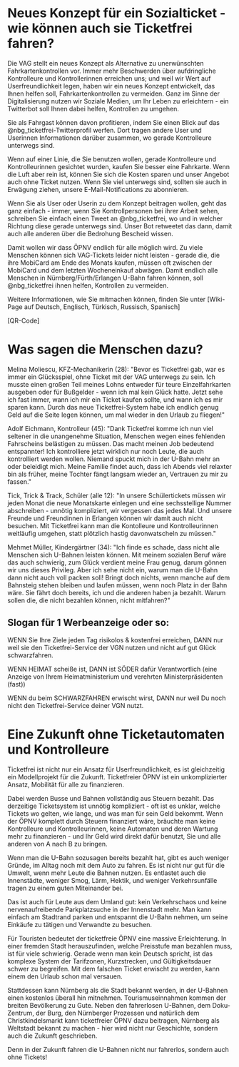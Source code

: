 # Neues Konzept für ein Sozialticket - wie können auch sie Ticketfrei fahren?

Die VAG stellt ein neues Konzept als Alternative zu unerwünschten
Fahrkartenkontrollen vor. Immer mehr Beschwerden über aufdringliche
Kontrolleure und Kontrollerinnen erreichen uns; und weil wir Wert auf
Userfreundlichkeit legen, haben wir ein neues Konzept entwickelt, das
Ihnen helfen soll, Fahrkartenkontrollen zu vermeiden. Ganz im Sinne
der Digitalisierung nutzen wir Soziale Medien, um Ihr Leben zu
erleichtern - ein Twitterbot soll Ihnen dabei helfen, Kontrollen
zu umgehen.

Sie als Fahrgast können davon profitieren, indem Sie einen Blick auf
das @nbg_ticketfrei-Twitterprofil werfen. Dort tragen andere User und
Userinnen Informationen darüber zusammen, wo gerade Kontrolleure
unterwegs sind.

Wenn auf einer Linie, die Sie benutzen wollen, gerade Kontrolleure
und Kontrolleurinnen gesichtet wurden, kaufen Sie besser eine
Fahrkarte. Wenn die Luft aber rein ist, können Sie sich die Kosten
sparen und unser Angebot auch ohne Ticket nutzen. Wenn Sie viel
unterwegs sind, sollten sie auch in Erwägung ziehen, unsere
E-Mail-Notifications zu abonnieren.

Wenn Sie als User oder Userin zu dem Konzept beitragen wollen, geht
das ganz einfach - immer, wenn Sie Kontrollpersonen bei ihrer Arbeit
sehen, schreiben Sie einfach einen Tweet an @nbg_ticketfrei, wo und
in welcher Richtung diese gerade unterwegs sind. Unser Bot retweetet
das dann, damit auch alle anderen über die Bedrohung Bescheid wissen.

Damit wollen wir dass ÖPNV endlich für alle möglich wird. Zu viele
Menschen können sich VAG-Tickets leider nicht leisten - gerade die,
die ihre MobiCard am Ende des Monats kaufen, müssen oft zwischen der
MobiCard und dem letzten Wocheneinkauf abwägen. Damit endlich alle
Menschen in Nürnberg/Fürth/Erlangen U-Bahn fahren können, soll
@nbg_ticketfrei ihnen helfen, Kontrollen zu vermeiden.

Weitere Informationen, wie Sie mitmachen können, finden Sie unter
[Wiki-Page auf Deutsch, Englisch, Türkisch, Russisch, Spanisch]

[QR-Code]


# Was sagen die Menschen dazu?

Melina Moliescu, KFZ-Mechanikerin (28): "Bevor es Ticketfrei gab,
war es immer ein Glücksspiel, ohne Ticket mit der VAG unterwegs zu
sein. Ich musste einen großen Teil meines Lohns entweder für teure
Einzelfahrkarten ausgeben oder für Bußgelder - wenn ich mal kein
Glück hatte. Jetzt sehe ich fast immer, wann ich mir ein Ticket
kaufen sollte, und wann ich es mir sparen kann. Durch das neue
Ticketfrei-System habe ich endlich genug Geld auf die Seite legen
können, um mal wieder in den Urlaub zu fliegen!"

Adolf Eichmann, Kontrolleur (45): "Dank Ticketfrei komme ich nun viel
seltener in die unangenehme Situation, Menschen wegen eines fehlenden
Fahrscheins belästigen zu müssen. Das macht meinen Job bedeutend
entspannter! Ich kontrolliere jetzt wirklich nur noch Leute, die auch
kontrolliert werden wollen. Niemand spuckt mich in der U-Bahn mehr an
oder beleidigt mich. Meine Familie findet auch, dass ich Abends viel
relaxter bin als früher, meine Tochter fängt langsam wieder an,
Vertrauen zu mir zu fassen."

Tick, Trick & Track, Schüler (alle 12): "In unsere Schülertickets
müssen wir jeden Monat die neue Monatskarte einlegen und eine
sechsstellige Nummer abschreiben - unnötig kompliziert, wir
vergessen das jedes Mal. Und unsere Freunde und Freundinnen in
Erlangen können wir damit auch nicht besuchen. Mit Ticketfrei
kann man die Kontolleure und Kontrolleurinnen weitläufig umgehen,
statt plötzlich hastig davonwatscheln zu müssen."

Mehmet Müller, Kindergärtner (34): "Ich finde es schade, dass nicht
alle Menschen sich U-Bahnen leisten können. Mit meinem sozialen
Beruf wäre das auch schwierig, zum Glück verdient meine Frau genug,
darum gönnen wir uns dieses Privileg. Aber ich sehe nicht ein, warum
man die U-Bahn dann nicht auch voll packen soll! Bringt doch nichts,
wenn manche auf dem Bahnsteig stehen bleiben und laufen müssen, wenn
noch Platz in der Bahn wäre. Sie fährt doch bereits, ich und die
anderen haben ja bezahlt. Warum sollen die, die nicht bezahlen
können, nicht mitfahren?"


## Slogan für 1 Werbeanzeige oder so:

WENN Sie Ihre Ziele jeden Tag risikolos & kostenfrei erreichen,
DANN nur weil sie den Ticketfrei-Service der VGN nutzen und nicht
auf gut Glück schwarzfahren.

WENN
HEIMAT scheiße ist,
DANN ist
SÖDER dafür Verantwortlich
(eine Anzeige von Ihrem Heimatministerium und verehrten Ministerpräsidenten (fast))

WENN du beim
SCHWARZFAHREN erwischt wirst,
DANN nur weil Du noch nicht den Ticketfrei-Service deiner
VGN nutzt.


# Eine Zukunft ohne Ticketautomaten und Kontrolleure

Ticketfrei ist nicht nur ein Ansatz für Userfreundlichkeit, es ist
gleichzeitig ein Modellprojekt für die Zukunft. Ticketfreier ÖPNV
ist ein unkomplizierter Ansatz, Mobilität für alle zu finanzieren.

Dabei werden Busse und Bahnen vollständig aus Steuern bezahlt. Das
derzeitige Ticketsystem ist unnötig kompliziert - oft ist es unklar,
welche Tickets wo gelten, wie lange, und was man für sein Geld
bekommt. Wenn der ÖPNV komplett durch Steuern finanziert wäre,
bräuchte man keine Kontrolleure und Kontrolleurinnen, keine Automaten
und deren Wartung mehr zu finanzieren - und Ihr Geld wird direkt
dafür benutzt, Sie und alle anderen von A nach B zu bringen.

Wenn man die U-Bahn sozusagen bereits bezahlt hat, gibt es auch
weniger Gründe, im Alltag noch mit dem Auto zu fahren. Es ist nicht
nur gut für die Umwelt, wenn mehr Leute die Bahnen nutzen. Es
entlastet auch die Innenstädte, weniger Smog, Lärm, Hektik, und
weniger Verkehrsunfälle tragen zu einem guten Miteinander bei.

Das ist auch für Leute aus dem Umland gut: kein Verkehrschaos und
keine nervenaufreibende Parkplatzsuche in der Innenstadt mehr. Man
kann einfach am Stadtrand parken und entspannt die U-Bahn nehmen, um
seine Einkäufe zu tätigen und Verwandte zu besuchen.

Für Touristen bedeutet der ticketfreie ÖPNV eine massive
Erleichterung. In einer fremden Stadt herauszufinden, welche
Preisstufe man bezahlen muss, ist für viele schwierig. Gerade wenn
man kein Deutsch spricht, ist das komplexe System der Tarifzonen,
Kurzstrecken, und Gültigkeitsdauer schwer zu begreifen. Mit dem
falschen Ticket erwischt zu werden, kann einem den Urlaub schon mal
versauen.

Stattdessen kann Nürnberg als die Stadt bekannt werden, in der
U-Bahnen einen kostenlos überall hin mitnehmen. Tourismuseinnahmen
kommen der breiten Bevölkerung zu Gute. Neben den fahrerlosen
U-Bahnen, dem Doku-Zentrum, der Burg, den Nürnberger Prozessen und
natürlich dem Christkindelsmarkt kann ticketfreier ÖPNV dazu
beitragen, Nürnberg als Weltstadt bekannt zu machen - hier wird
nicht nur Geschichte, sondern auch die Zukunft geschrieben.

Denn in der Zukunft fahren die U-Bahnen nicht nur fahrerlos, sondern
auch ohne Tickets!


